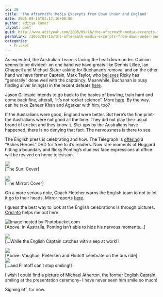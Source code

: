 ```yaml
---
id: 30
title: 'The Aftermath: Media Excerpts from Down Under and England'
date: 2005-09-16T02:17:10+00:00
author: aditya kumar
layout: post
guid: http://www.adityeah.com/2005/09/16/the-aftermath-media-excerpts-from-down-under-and-englandas-expected-the-australian-team-is-facing-the-heat-down-under-opinion-seems-to-be-divided-on-one-hand-we-have-greats-like-dennis-lillee-ian-chap/
permalink: /2005/09/16/the-aftermath-media-excerpts-from-down-under-and-england/
categories:
  - Cricket
---
```

As expected, the Australian Team is facing the heat down under. Opinion seems to be divided- on one hand we have greats like Dennis Lillee, Ian Chappell and Michael Slater asking for Buchanan&#8217;s removal and on the other hand we have former Captain, Mark Taylor, who [believes](http://foxsports.news.com.au/story/0,8659,16617054-23212,00.html) Ricky has &#8220;generally&#8221; done well with the captaincy. Meanwhile, Buchanan is busy finding silver lining(s) in the recent defeats [here](http://www20.sbs.com.au/theashes/index.php?pg=nw&id=429).  
  
Jason Gillespie intends to go back to the basics of bowling, train hard and come back fine, afterall, &#8220;it&#8217;s not rocket science&#8221;. More [here](http://www20.sbs.com.au/theashes/index.php?pg=nw&id=430). By the way, can he take Zaheer Khan and Agarkar with him, too?  
  
If the Australians were good, England were better. But here&#8217;s the fine print- the Australians were not good all the time. They did not play their usual brand of cricket and they know it. Slip-ups by the Australians have happened, there is no denying that fact. The nervousness is there to see.  
  
The English press is celebrating and how. The Telegraph is [offering](http://www.telegraph.co.uk/sport/main.jhtml?xml=/sport/2005/09/13/ucdvd13.xml&sSheet=/sport/2005/09/15/ixsport.html) a &#8220;Ashes Heroes&#8221; DVD for free to it&#8217;s readers. Now rare moments of Hoggard hitting a boundary and Ricky Ponting&#8217;s clueless face expressions at office will be revived on home television.  
  
![](http://img.photobucket.com/albums/v629/aditya2507/sun_front.jpg)  
[The Sun: Cover] 

![](http://img.photobucket.com/albums/v629/aditya2507/mirror.jpg)  
[The Mirror: Cover] 

On a more serious note, Coach Fletcher warns the English team to not to let it go to their heads. Mirror reports [here](http://www.mirror.co.uk/sport/cricket/tm_objectid=16131556%26method=full%26siteid=94762%26headline=don%2dt%2dlet%2dit%2dgo%2dto%2dyour%2dheads%2d%2dlads-name_page.html).  
  
I guess the best way to look at the English celebrations is through pictures. [CricInfo](www.cricinfo.com) helps me out here.  
  
![Image hosted by Photobucket.com](http://img.photobucket.com/albums/v629/aditya2507/ponting.jpg)  
[Above: In Australia, Ponting isn&#8217;t able to hide his nervous moments&#8230;]  
  
![](http://img.photobucket.com/albums/v629/aditya2507/vaughan_sleepy.jpg)  
[&#8230;While the English Captain catches with sleep at work!]

![](http://img.photobucket.com/albums/v629/aditya2507/trio.jpg)  
[Above: Vaughan, Pietersen and Flintoff celebrate on the bus ride]  
![](http://img.photobucket.com/albums/v629/aditya2507/flintoff.jpg)  
[&#8230;and Flintoff can&#8217;t stop smiling!]  
  
I wish I could find a picture of Michael Atherton, the former English Captain, smiling at the presentation ceremony- I have never seen him smile so much!  
  
Signing off, for now.